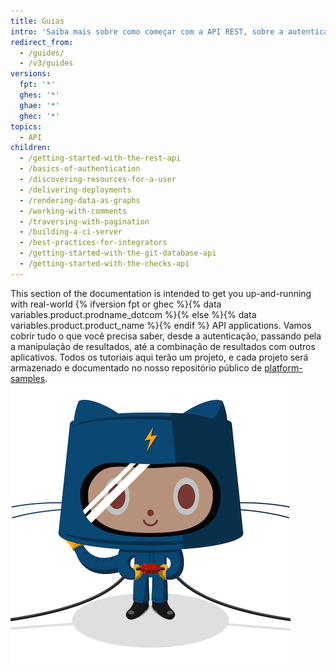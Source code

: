 ```yaml
---
title: Guias
intro: 'Saiba mais sobre como começar com a API REST, sobre a autenticação e como usar a API REST para várias tarefas.'
redirect_from:
  - /guides/
  - /v3/guides
versions:
  fpt: '*'
  ghes: '*'
  ghae: '*'
  ghec: '*'
topics:
  - API
children:
  - /getting-started-with-the-rest-api
  - /basics-of-authentication
  - /discovering-resources-for-a-user
  - /delivering-deployments
  - /rendering-data-as-graphs
  - /working-with-comments
  - /traversing-with-pagination
  - /building-a-ci-server
  - /best-practices-for-integrators
  - /getting-started-with-the-git-database-api
  - /getting-started-with-the-checks-api
---
```


This section of the documentation is intended to get you up-and-running with real-world {% ifversion fpt or ghec %}{% data variables.product.prodname_dotcom %}{% else %}{% data variables.product.product_name %}{% endif %} API applications. Vamos cobrir tudo o que você precisa saber, desde a autenticação, passando pela a manipulação de resultados, até a combinação de resultados com outros aplicativos. Todos os tutoriais aqui terão um projeto, e cada projeto será armazenado e documentado no nosso repositório público de [platform-samples](https://github.com/github/platform-samples). ![O Electrocat](/assets/images/electrocat.png)
